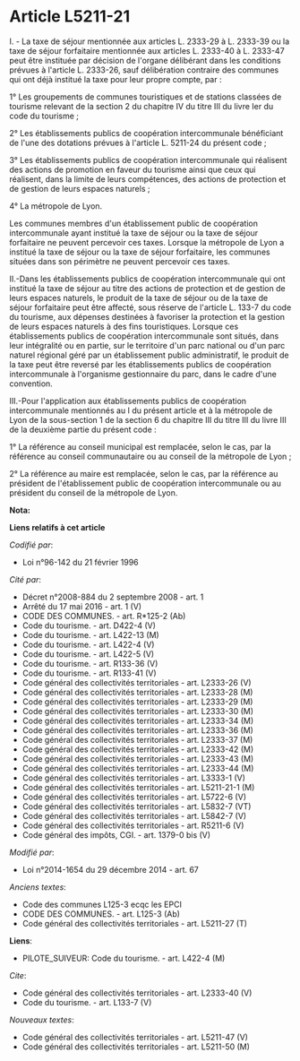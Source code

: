 # Article L5211-21

I. - La taxe de séjour mentionnée aux articles L. 2333-29 à L. 2333-39 ou la taxe de séjour forfaitaire mentionnée aux
articles L. 2333-40 à L. 2333-47 peut être instituée par décision de l'organe délibérant dans les conditions prévues à
l'article L. 2333-26, sauf délibération contraire des communes qui ont déjà institué la taxe pour leur propre compte, par : 

1° Les groupements de communes touristiques et de stations classées de tourisme relevant de la section 2 du chapitre IV du
titre III du livre Ier du code du tourisme ; 

2° Les établissements publics de coopération intercommunale bénéficiant de l'une des dotations prévues à l'article L. 5211-24
du présent code ; 

3° Les établissements publics de coopération intercommunale qui réalisent des actions de promotion en faveur du tourisme
ainsi que ceux qui réalisent, dans la limite de leurs compétences, des actions de protection et de gestion de leurs espaces
naturels ; 

4° La métropole de Lyon. 

Les communes membres d'un établissement public de coopération intercommunale ayant institué la taxe de séjour ou la taxe de
séjour forfaitaire ne peuvent percevoir ces taxes. Lorsque la métropole de Lyon a institué la taxe de séjour ou la taxe de
séjour forfaitaire, les communes situées dans son périmètre ne peuvent percevoir ces taxes. 

II.-Dans les établissements publics de coopération intercommunale qui ont institué la taxe de séjour au titre des actions de
protection et de gestion de leurs espaces naturels, le produit de la taxe de séjour ou de la taxe de séjour forfaitaire peut
être affecté, sous réserve de l'article L. 133-7 du code du tourisme, aux dépenses destinées à favoriser la protection et la
gestion de leurs espaces naturels à des fins touristiques. Lorsque ces établissements publics de coopération intercommunale
sont situés, dans leur intégralité ou en partie, sur le territoire d'un parc national ou d'un parc naturel régional géré par
un établissement public administratif, le produit de la taxe peut être reversé par les établissements publics de coopération
intercommunale à l'organisme gestionnaire du parc, dans le cadre d'une convention. 

III.-Pour l'application aux établissements publics de coopération intercommunale mentionnés au I du présent article et à la
métropole de Lyon de la sous-section 1 de la section 6 du chapitre III du titre III du livre III de la deuxième partie du
présent code : 

1° La référence au conseil municipal est remplacée, selon le cas, par la référence au conseil communautaire ou au conseil de
la métropole de Lyon ; 

2° La référence au maire est remplacée, selon le cas, par la référence au président de l'établissement public de coopération
intercommunale ou au président du conseil de la métropole de Lyon.

**Nota:**



**Liens relatifs à cet article**

_Codifié par_:

  - Loi n°96-142 du 21 février 1996

_Cité par_:

  - Décret n°2008-884 du 2 septembre 2008 - art. 1
  - Arrêté du 17 mai 2016 - art. 1 (V)
  - CODE DES COMMUNES. - art. R*125-2 (Ab)
  - Code du tourisme. - art. D422-4 (V)
  - Code du tourisme. - art. L422-13 (M)
  - Code du tourisme. - art. L422-4 (V)
  - Code du tourisme. - art. L422-5 (V)
  - Code du tourisme. - art. R133-36 (V)
  - Code du tourisme. - art. R133-41 (V)
  - Code général des collectivités territoriales - art. L2333-26 (V)
  - Code général des collectivités territoriales - art. L2333-28 (M)
  - Code général des collectivités territoriales - art. L2333-29 (M)
  - Code général des collectivités territoriales - art. L2333-30 (M)
  - Code général des collectivités territoriales - art. L2333-34 (M)
  - Code général des collectivités territoriales - art. L2333-36 (M)
  - Code général des collectivités territoriales - art. L2333-37 (M)
  - Code général des collectivités territoriales - art. L2333-42 (M)
  - Code général des collectivités territoriales - art. L2333-43 (M)
  - Code général des collectivités territoriales - art. L2333-44 (M)
  - Code général des collectivités territoriales - art. L3333-1 (V)
  - Code général des collectivités territoriales - art. L5211-21-1 (M)
  - Code général des collectivités territoriales - art. L5722-6 (V)
  - Code général des collectivités territoriales - art. L5832-7 (VT)
  - Code général des collectivités territoriales - art. L5842-7 (V)
  - Code général des collectivités territoriales - art. R5211-6 (V)
  - Code général des impôts, CGI. - art. 1379-0 bis (V)

_Modifié par_:

  - Loi n°2014-1654 du 29 décembre 2014 - art. 67

_Anciens textes_:

  - Code des communes L125-3 ecqc les EPCI
  - CODE DES COMMUNES. - art. L125-3 (Ab)
  - Code général des collectivités territoriales - art. L5211-27 (T)

**Liens**:

  - PILOTE_SUIVEUR: Code du tourisme. - art. L422-4 (M)

_Cite_:

  - Code général des collectivités territoriales - art. L2333-40 (V)
  - Code du tourisme. - art. L133-7 (V)

_Nouveaux textes_:

  - Code général des collectivités territoriales - art. L5211-47 (V)
  - Code général des collectivités territoriales - art. L5211-50 (M)
